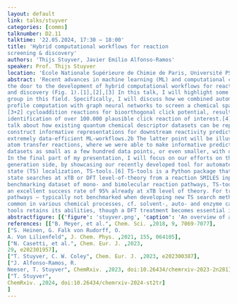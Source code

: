 ```yaml
---
layout: default
link: talks/stuyver
categories: [comms]
talknumber: D2.11
talktime: '22.05.2024, 17:30 – 18:00'
title: 'Hybrid computational workflows for reaction
screening & discovery'
authors: 'Thijs Stuyver, Javier Emilio Alfonso-Ramos'
speaker: Prof. Thijs Stuyver 
location: 'Ecole Nationale Supérieure de Chimie de Paris, Université PSL'
abstract: 'Recent advances in machine learning (ML) and computational chemistry have opened
the door to the development of hybrid computational workflows for reaction screening
and discovery (Fig. 1).[1],[2],[3] In this talk, I will highlight some recent work from our research
group in this field. Specifically, I will discuss how we combined automated reaction
profile computation with graph neural networks to screen a chemical space of over 5M
[3+2] cycloaddition reactions for bioorthogonal click potential, resulting in the
identification of over 100.000 plausible click reaction of interest.[4] Furthermore, I will
talk about how existing quantum chemical descriptor datasets can be repurposed to
construct informative representations for downstream reactivity predictions, enabling
extremely data-efficient ML-workflows.2b The latter point will be illustrated for hydrogen
atom transfer reactions, where we were able to make informative predictions on
datasets as small as a few hundred data points, or even smaller, with our approach.
In the final part of my presentation, I will focus on our efforts on the training data
generation side, by showcasing our recently developed tool for automated transition
state (TS) localization, TS-tools.[6] TS-tools is a Python package that enables transition
state searches at xTB or DFT level-of-theory from a reaction SMILES input. On a
benchmarking dataset of mono- and bimolecular reaction pathways, TS-tools reaches
an excellent success rate of 95% already at xTB level of theory. For tri-/multi-molecular
pathways – typically not benchmarked when developing new TS search methods, yet
common in various chemical processes, cf. solvent-, auto- and enzyme catalysis – TS-
tools retains its abilities, though a DFT treatment becomes essential in many cases.'
abstractfigure: [{'figure': 'stuyver.png', 'caption': 'An overview of a typical workflow associated with machine learning accelerated computational screening.'}]
references: [["B. Meyer, et al.", Chem. Sci. ,2018, 9, 7069-7077], 
["S. Heinen, G. Falk von Rudorff, O.
A. Von Lilienfeld", J. Chem. Phys. ,2021, 155, 064105],
["N. Casetti, et al.", Chem. Eur. J. ,2023,
29, e202301957],
["T. Stuyver, C. W. Coley", Chem. Eur. J. ,2023, e202300387], 
["J. Alfonso-Ramos, R.
Neeser, T. Stuyver", ChemRxiv. ,2023, doi:10.26434/chemrxiv-2023-2n281], 
["T. Stuyver",
ChemRxiv. ,2024, doi:10.26434/chemrxiv-2024-st2tr]   
]
---
```

